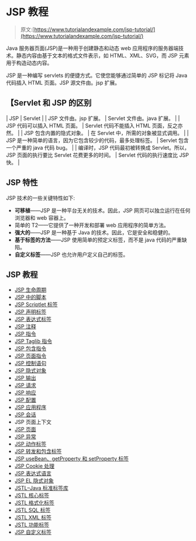 # JSP 教程

> 原文:[https://www.tutorialandexample.com/jsp-tutorial/](https://www.tutorialandexample.com/jsp-tutorial/)

Java 服务器页面(JSP)是一种用于创建静态和动态 web 应用程序的服务器端技术。静态内容由基于文本的格式文件表示，如 HTML、XML、SVG，而 JSP 元素用于构造动态内容。

JSP 是一种编写 servlets 的便捷方式。它使您能够通过简单的 JSP 标记将 Java 代码插入 HTML 页面。JSP 源文件由。jsp 扩展。

## 【Servlet 和 JSP 的区别

| JSP | Servlet |
| JSP 文件由。jsp 扩展。 | Servlet 文件由。java 扩展。 |
| JSP 代码可以插入 HTML 页面。 | Servlet 代码不能插入 HTML 页面，反之亦然。 |
| JSP 包含内置的隐式对象。 | 在 Servlet 中，所需的对象被显式调用。 |
| JSP 是一种简单的语言，因为它包含较少的代码，最多处理标签。 | Servlet 包含一个严重的 java 代码 bug。 |
| 编译时，JSP 代码最初被转换成 Servlet。所以，JSP 页面的执行要比 Servlet 花费更多的时间。 | Servlet 代码的执行速度比 JSP 快。 |

## JSP 特性

JSP 技术的一些关键特性如下:

*   **可移植**——JSP 是一种平台无关的技术。因此，JSP 网页可以独立运行在任何浏览器和 web 容器上。
*   简单的 T2——它提供了一种开发和部署 web 应用程序的简单方法。
*   **强大的**——JSP 是一种基于 Java 的技术。因此，它是安全和稳健的。
*   **基于标签的方法**——JSP 使用简单的预定义标签，而不是 java 代码的严重缺陷。
*   **自定义标签**——JSP 也允许用户定义自己的标签。

## JSP 教程

*   [JSP 生命周期](/jsp-life-cycle)
*   [JSP 中的脚本](/scripting-in-jsp)
*   [JSP Scriptlet 标签](/jsp-scriptlet-tag)
*   [JSP 声明标签](/jsp-declaration-tag)
*   [JSP 表达式标签](/jsp-expression-tag)
*   [JSP 注释](/jsp-comments)
*   [JSP 指令](/jsp-directives)
*   [JSP Taglib 指令](/jsp-taglib-directive)
*   [JSP 包含指令](/jsp-include-directive)
*   [JSP 页面指令](/jsp-page-directive)
*   [JSP 控制语句](/jsp-control-statements)
*   [JSP 隐式对象](/jsp-implicit-objects)
*   [JSP 输出](/jsp-out)
*   [JSP 请求](/jsp-request)
*   [JSP 响应](/jsp-response)
*   [JSP 配置](/jsp-config)
*   [JSP 应用程序](/jsp-application)
*   [JSP 会话](/jsp-session)
*   JSP 页面上下文
*   [JSP 页面](/jsp-page)
*   [JSP 异常](/jsp-exception)
*   [JSP 动作标签](/jsp-action-tags)
*   [JSP 转发和包含标签](/jsp-forward-and-include-tag)
*   [JSP useBean、getProperty 和 setProperty 标签](/jsp-usebean-getproperty-setproperty-tags)
*   [JSP Cookie 处理](/jsp-cookie-handling)
*   [JSP 表达式语言](/jsp-expression-language)
*   [JSP EL 隐式对象](/jsp-el-implicit-objects)
*   [JSTL–Java 标准标签库](/jstl)
*   [JSTL 核心标签](/jstl-core-tags)
*   [JSTL 格式化标签](/jstl-formatting-tags)
*   [JSTL SQL 标签](/jstl-sql-tags)
*   [JSTL XML 标签](/jstl-xml-tags)
*   [JSTL 功能标签](/jstl-function-tags)
*   [JSP 自定义标签](/jsp-custom-tag)